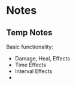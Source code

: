 # Notes

## Temp Notes

Basic functionality:
* Damage, Heal, Effects
* Time Effects
* Interval Effects
* 
